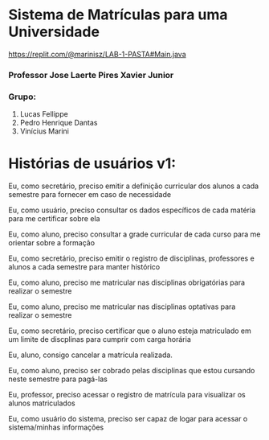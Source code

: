 # Sistema de Matrículas para uma Universidade
https://replit.com/@marinisz/LAB-1-PASTA#Main.java
### Professor Jose Laerte Pires Xavier Junior
### Grupo:

1. Lucas Fellippe
2. Pedro Henrique Dantas
3. Vinícius Marini

# Histórias de usuários v1:

Eu, como secretário, preciso emitir a definição curricular dos alunos a cada semestre para fornecer em caso de necessidade

Eu, como usuário, preciso consultar os dados específicos de cada matéria para me certificar sobre ela

Eu, como aluno, preciso consultar a grade curricular de cada curso para me orientar sobre a formação

Eu, como secretário, preciso emitir o registro de disciplinas, professores e alunos a cada semestre para manter histórico

Eu, como aluno, preciso me matricular nas disciplinas obrigatórias para realizar o semestre

Eu, como aluno, preciso me matricular nas disciplinas optativas para realizar o semestre

Eu, como secretário, preciso certificar que o aluno esteja matriculado em um limite de discplinas para cumprir com carga horária

Eu, aluno, consigo cancelar a matrícula realizada.

Eu, como aluno, preciso ser cobrado pelas disciplinas que estou cursando neste semestre para pagá-las

Eu, professor, preciso acessar o registro de matrícula para visualizar os alunos matriculados

Eu, como usuário do sistema, preciso ser capaz de logar para acessar o sistema/minhas informações
